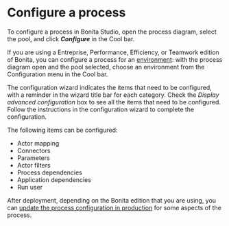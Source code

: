 # Configure a process 

To configure a process in Bonita Studio, open the process diagram, select the pool, and click **_Configure_** in the Cool bar.

If you are using a Entreprise, Performance, Efficiency, or Teamwork edition of Bonita, you can configure a process for an [environment](environments.md): 
with the process diagram open and the pool selected, choose an environment from
the Configuration menu in the Cool bar.

The configuration wizard indicates the items that need to be configured, with a reminder in the wizard title bar for each category. Check the _Display advanced configuration_ box to 
see all the items that need to be configured. Follow the instructions in the configuration wizard to complete the configuration.

The following items can be configured:

* Actor mapping
* Connectors
* Parameters
* Actor filters
* Process dependencies
* Application dependencies
* Run user

After deployment, depending on the Bonita edition that you are using, you can [update the process configuration in production](live-update.md) for some aspects of the process.
